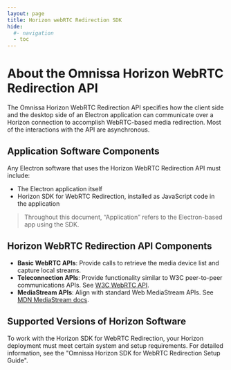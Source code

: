 ```yaml
---
layout: page
title: Horizon webRTC Redirection SDK
hide:
  #- navigation
  - toc
---
```

# About the Omnissa Horizon WebRTC Redirection API

The Omnissa Horizon WebRTC Redirection API specifies how the client side and the desktop side of an Electron application can communicate over a Horizon connection to accomplish WebRTC-based media redirection. Most of the interactions with the API are asynchronous.

## Application Software Components

Any Electron software that uses the Horizon WebRTC Redirection API must include:

- The Electron application itself
- Horizon SDK for WebRTC Redirection, installed as JavaScript code in the application

> Throughout this document, “Application” refers to the Electron-based app using the SDK.

## Horizon WebRTC Redirection API Components

- **Basic WebRTC APIs**: Provide calls to retrieve the media device list and capture local streams.
- **Teleconnection APIs**: Provide functionality similar to W3C peer-to-peer communications APIs. See [W3C WebRTC API](https://www.w3.org/TR/webrtc/#peer-to-peer-connections).
- **MediaStream APIs**: Align with standard Web MediaStream APIs. See [MDN MediaStream docs](https://developer.mozilla.org/en-US/docs/Web/API/MediaStream).

## Supported Versions of Horizon Software

To work with the Horizon SDK for WebRTC Redirection, your Horizon deployment must meet certain system and setup requirements. For detailed information, see the "Omnissa Horizon SDK for WebRTC Redirection Setup Guide".

